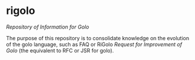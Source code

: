 # rigolo
*Repository of Information for Golo*

The purpose of this repository is to consolidate knowledge on the evolution of the golo language, such as FAQ or RiGolo
*Request for Improvement of Golo* (the equivalent to RFC or JSR for golo).
